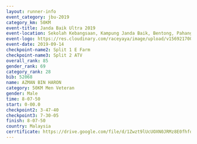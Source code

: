 ```yaml
---
layout: runner-info 
event_category: jbu-2019 
category_km: 50KM 
event-title: Janda Baik Ultra 2019
event-location: Sekolah Kebangsaan, Kampung Janda Baik, Bentong, Pahang, Malaysia 
event-logo: https://res.cloudinary.com/raceyaya/image/upload/v1569217009/logo/janda-baik_vch1pc.jpg 
event-date: 2019-09-14 
checkpoint-name2: Split 1 E Farm 
checkpoint-name3: Split 2 ATV 
overall_rank: 85
gender_rank: 69
category_rank: 28
bib: 52068
name: AZMAN BIN HARON
category: 50KM Men Veteran
gender: Male
time: 8-07-50
start: 0-00.0
checkpoint2: 3-47-40
checkpoint3: 7-30-05
finish: 8-07-50
country: Malaysia
cerrtificate: https://drive.google.com/file/d/1Zwzt9lUcUOXN0JRMz8E0fhfd6rbLh6uJ/view?usp=sharing
---
```


